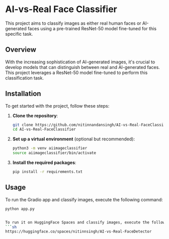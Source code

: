 # AI-vs-Real Face Classifier

This project aims to classify images as either real human faces or AI-generated faces using a pre-trained ResNet-50 model fine-tuned for this specific task.

## Overview

With the increasing sophistication of AI-generated images, it's crucial to develop models that can distinguish between real and AI-generated faces. This project leverages a ResNet-50 model fine-tuned to perform this classification task.

## Installation

To get started with the project, follow these steps:

1. **Clone the repository**:
    ```sh
    git clone https://github.com/nitinnandansingh/AI-vs-Real-FaceClassifier.git
    cd AI-vs-Real-FaceClassifier
    ```

2. **Set up a virtual environment** (optional but recommended):
    ```sh
    python3 -m venv aiimageclassifier
    source aiimageclassifier/bin/activate
    ```

3. **Install the required packages**:
    ```sh
    pip install -r requirements.txt
    ```

## Usage

To run the Gradio app and classify images, execute the following command:
```sh
python app.py


To run it on HuggingFace Spaces and classify images, execute the following command:
```sh
https://huggingface.co/spaces/nitinnsingh/AI-vs-Real-FaceDetector



